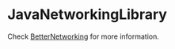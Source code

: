 # JavaNetworkingLibrary
Check [BetterNetworking](https://github.com/hirshi001/betternetworking) for more information.

